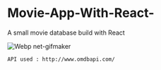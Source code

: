 # Movie-App-With-React-

A small movie database build with React 


![Webp net-gifmaker](https://user-images.githubusercontent.com/43414928/97675552-894f2400-1ab5-11eb-90ca-aa2663a3664f.gif)

```API used : http://www.omdbapi.com/```